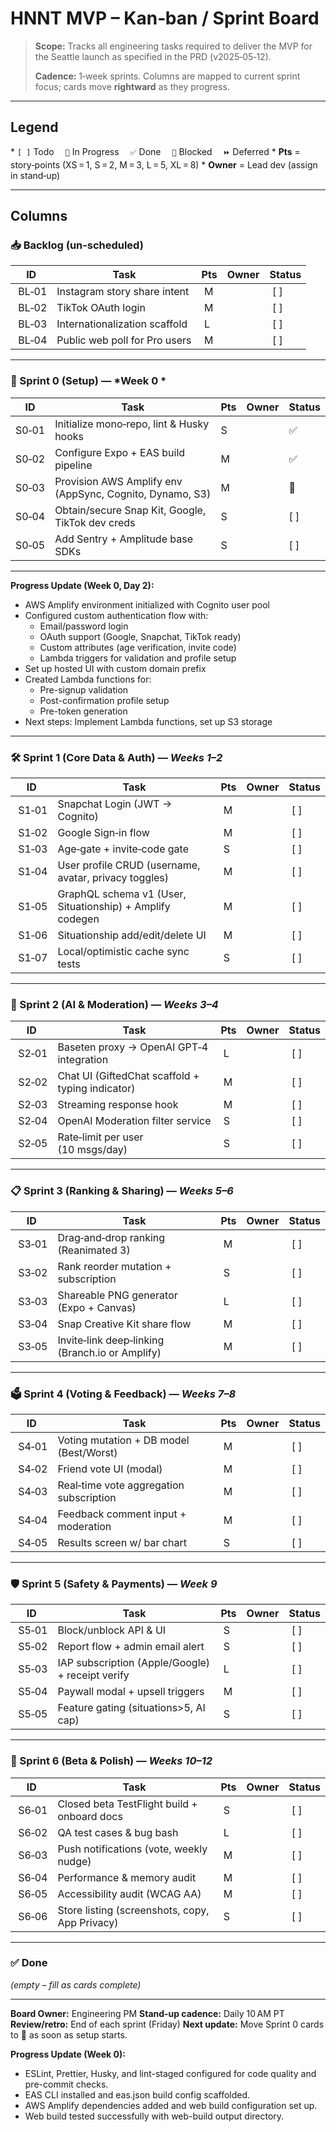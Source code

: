 # HNNT MVP – Kan‑ban / Sprint Board

> **Scope:** Tracks all engineering tasks required to deliver the MVP for the Seattle launch as specified in the PRD (v2025‑05‑12).
>
> **Cadence:** 1‑week sprints. Columns are mapped to current sprint focus; cards move **rightward** as they progress.

---

## Legend

\* `[ ]` Todo  `🔄` In Progress  `✅` Done  `🧩` Blocked  `⏩` Deferred
\* **Pts** = story‑points (XS = 1, S = 2, M = 3, L = 5, XL = 8)
\* **Owner** = Lead dev (assign in stand‑up)

---

## Columns

### 📥 Backlog (un‑scheduled)

| ID     | Task                          | Pts | Owner | Status |
| ------ | ----------------------------- | --- | ----- | ------ |
|  BL‑01 | Instagram story share intent  |  M  |       |  \[ ]  |
|  BL‑02 | TikTok OAuth login            |  M  |       |  \[ ]  |
|  BL‑03 | Internationalization scaffold |  L  |       |  \[ ]  |
|  BL‑04 | Public web poll for Pro users |  M  |       |  \[ ]  |

---

### 🚀 Sprint 0 (Setup) — \*Week 0 \*

| ID     | Task                                                     | Pts | Owner | Status |
| ------ | -------------------------------------------------------- | --- | ----- | ------ |
|  S0‑01 | Initialize mono‑repo, lint & Husky hooks                 |  S  |      |  ✅  |
|  S0‑02 | Configure Expo + EAS build pipeline                      |  M  |      |  ✅  |
|  S0‑03 | Provision AWS Amplify env (AppSync, Cognito, Dynamo, S3) |  M  |      |  🔄  |
|  S0‑04 | Obtain/secure Snap Kit, Google, TikTok dev creds         |  S  |      |  [ ] |
|  S0‑05 | Add Sentry + Amplitude base SDKs                         |  S  |      |  [ ] |

---

**Progress Update (Week 0, Day 2):**
- AWS Amplify environment initialized with Cognito user pool
- Configured custom authentication flow with:
  - Email/password login
  - OAuth support (Google, Snapchat, TikTok ready)
  - Custom attributes (age verification, invite code)
  - Lambda triggers for validation and profile setup
- Set up hosted UI with custom domain prefix
- Created Lambda functions for:
  - Pre-signup validation
  - Post-confirmation profile setup
  - Pre-token generation
- Next steps: Implement Lambda functions, set up S3 storage

---

### 🛠️ Sprint 1 (Core Data & Auth) — *Weeks 1–2*

| ID     | Task                                                      | Pts | Owner | Status |
| ------ | --------------------------------------------------------- | --- | ----- | ------ |
|  S1‑01 | Snapchat Login (JWT → Cognito)                            |  M  |       |  \[ ]  |
|  S1‑02 | Google Sign‑in flow                                       |  M  |       |  \[ ]  |
|  S1‑03 | Age‑gate + invite‑code gate                               |  S  |       |  \[ ]  |
|  S1‑04 | User profile CRUD (username, avatar, privacy toggles)     |  M  |       |  \[ ]  |
|  S1‑05 | GraphQL schema v1 (User, Situationship) + Amplify codegen |  M  |       |  \[ ]  |
|  S1‑06 | Situationship add/edit/delete UI                          |  M  |       |  \[ ]  |
|  S1‑07 | Local/optimistic cache sync tests                         |  S  |       |  \[ ]  |

---

### 🤖 Sprint 2 (AI & Moderation) — *Weeks 3–4*

| ID     | Task                                             | Pts | Owner | Status |
| ------ | ------------------------------------------------ | --- | ----- | ------ |
|  S2‑01 | Baseten proxy → OpenAI GPT‑4 integration         |  L  |       |  \[ ]  |
|  S2‑02 | Chat UI (GiftedChat scaffold + typing indicator) |  M  |       |  \[ ]  |
|  S2‑03 | Streaming response hook                          |  M  |       |  \[ ]  |
|  S2‑04 | OpenAI Moderation filter service                 |  S  |       |  \[ ]  |
|  S2‑05 | Rate‑limit per user (10 msgs/day)                |  S  |       |  \[ ]  |

---

### 📋 Sprint 3 (Ranking & Sharing) — *Weeks 5–6*

| ID     | Task                                            | Pts | Owner | Status |
| ------ | ----------------------------------------------- | --- | ----- | ------ |
|  S3‑01 | Drag‑and‑drop ranking (Reanimated 3)            |  M  |       |  \[ ]  |
|  S3‑02 | Rank reorder mutation + subscription            |  S  |       |  \[ ]  |
|  S3‑03 | Shareable PNG generator (Expo + Canvas)         |  L  |       |  \[ ]  |
|  S3‑04 | Snap Creative Kit share flow                    |  M  |       |  \[ ]  |
|  S3‑05 | Invite‑link deep‑linking (Branch.io or Amplify) |  M  |       |  \[ ]  |

---

### 🗳️ Sprint 4 (Voting & Feedback) — *Weeks 7–8*

| ID     | Task                                    | Pts | Owner | Status |
| ------ | --------------------------------------- | --- | ----- | ------ |
|  S4‑01 | Voting mutation + DB model (Best/Worst) |  M  |       |  \[ ]  |
|  S4‑02 | Friend vote UI (modal)                  |  M  |       |  \[ ]  |
|  S4‑03 | Real‑time vote aggregation subscription |  M  |       |  \[ ]  |
|  S4‑04 | Feedback comment input + moderation     |  M  |       |  \[ ]  |
|  S4‑05 | Results screen w/ bar chart             |  S  |       |  \[ ]  |

---

### 🛡️ Sprint 5 (Safety & Payments) — *Week 9*

| ID     | Task                                             | Pts | Owner | Status |
| ------ | ------------------------------------------------ | --- | ----- | ------ |
|  S5‑01 | Block/unblock API & UI                           |  S  |       |  \[ ]  |
|  S5‑02 | Report flow + admin email alert                  |  S  |       |  \[ ]  |
|  S5‑03 | IAP subscription (Apple/Google) + receipt verify |  L  |       |  \[ ]  |
|  S5‑04 | Paywall modal + upsell triggers                  |  M  |       |  \[ ]  |
|  S5‑05 | Feature gating (situations>5, AI cap)            |  S  |       |  \[ ]  |

---

### 🐞 Sprint 6 (Beta & Polish) — *Weeks 10–12*

| ID     | Task                                           | Pts | Owner | Status |
| ------ | ---------------------------------------------- | --- | ----- | ------ |
|  S6‑01 | Closed beta TestFlight build + onboard docs    |  S  |       |  \[ ]  |
|  S6‑02 | QA test cases & bug bash                       |  L  |       |  \[ ]  |
|  S6‑03 | Push notifications (vote, weekly nudge)        |  M  |       |  \[ ]  |
|  S6‑04 | Performance & memory audit                     |  M  |       |  \[ ]  |
|  S6‑05 | Accessibility audit (WCAG AA)                  |  M  |       |  \[ ]  |
|  S6‑06 | Store listing (screenshots, copy, App Privacy) |  S  |       |  \[ ]  |

---

### ✅ Done

*(empty – fill as cards complete)*

---

**Board Owner:** Engineering PM
**Stand‑up cadence:** Daily 10 AM PT
**Review/retro:** End of each sprint (Friday)
**Next update:** Move Sprint 0 cards to 🔄 as soon as setup starts.

**Progress Update (Week 0):**
- ESLint, Prettier, Husky, and lint-staged configured for code quality and pre-commit checks.
- EAS CLI installed and eas.json build config scaffolded.
- AWS Amplify dependencies added and web build configuration set up.
- Web build tested successfully with web-build output directory.
